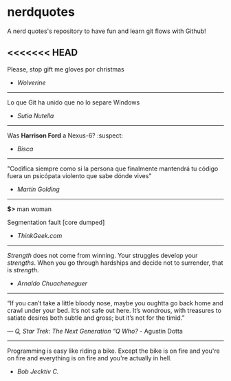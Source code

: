 # nerdquotes
A nerd quotes's repository to have fun and learn git flows with Github!

<<<<<<< HEAD
------

Please, stop gift me gloves por christmas

- *Wolverine*

------

Lo que Git ha unido que no lo separe Windows

- *Sutia Nutella*

------

Was **Harrison Ford** a Nexus-6? :suspect: 

- *Bisca*

------

"Codifica siempre como si la persona que finalmente mantendrá tu código fuera un psicópata violento que sabe dónde vives"

- *Martin Golding*

------

**$>** man woman

Segmentation fault [core dumped]

- *ThinkGeek.com*

------

*Strength* does not come from winning. Your struggles develop your *strengths*. When you go through hardships and decide not to surrender, that is *strength*. 

- *Arnaldo Chuacheneguer*

------

“If you can’t take a little bloody nose, maybe you oughtta go back home and crawl under your bed. It’s not safe out here. It’s wondrous, with treasures to satiate desires both subtle and gross; but it’s not for the timid.” 

— *Q, Star Trek: The Next Generation “Q Who?* - Agustin Dotta

------

Programming is easy like riding a bike. Except the bike is on fire and you're on fire and everything is on fire and you're actually in hell.

- *Bob Jecktiv C.*
